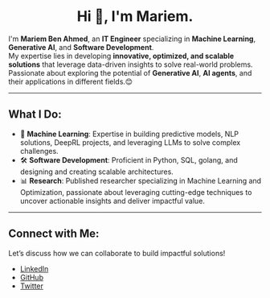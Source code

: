 <h1 align="center">Hi 👋, I'm Mariem.</h1>

I'm **Mariem Ben Ahmed**, an **IT Engineer** specializing in **Machine Learning**, **Generative AI**, and **Software Development**.  
My expertise lies in developing **innovative, optimized, and scalable solutions** that leverage data-driven insights to solve real-world problems. Passionate about exploring the potential of **Generative AI**, **AI agents**, and their applications in different fields.😊

---

## What I Do:

- 🧠 **Machine Learning**: Expertise in building predictive models, NLP solutions, DeepRL projects, and leveraging LLMs to solve complex challenges.
- 🛠 **Software Development**: Proficient in Python, SQL, golang, and designing and creating scalable architectures.
- 📊 **Research**: Published researcher specializing in Machine Learning and Optimization, passionate about leveraging cutting-edge techniques to uncover actionable insights and deliver impactful value.
---

## Connect with Me:

Let’s discuss how we can collaborate to build impactful solutions!

- [LinkedIn](https://www.linkedin.com/in/mariem-ben-ahmed-2073501b6/)
- [GitHub]([https://github.com/akshada2712/](https://github.com/MyriamBA))
- [Twitter](https://x.com/myriambenahmed5) 
